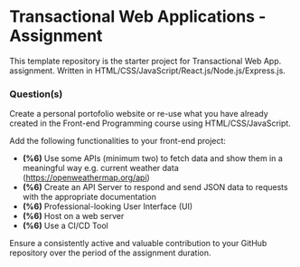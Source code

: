 # Transactional Web Applications - Assignment

This template repository is the starter project for Transactional Web App. assignment. Written in HTML/CSS/JavaScript/React.js/Node.js/Express.js.

### Question(s)

Create a personal portofolio website or re-use what you have already created in the Front-end Programming course using HTML/CSS/JavaScript.

Add the following functionalities to your front-end project:

- **(%6)** Use some APIs (minimum two) to fetch data and show them in a meaningful way e.g. current weather data (https://openweathermap.org/api)
- **(%6)** Create an API Server to respond and send JSON data to requests with the appropriate documentation
- **(%6)** Professional-looking User Interface (UI)
- **(%6)** Host on a web server
- **(%6)** Use a CI/CD Tool

Ensure a consistently active and valuable contribution to your GitHub repository over the period of the assignment duration.
